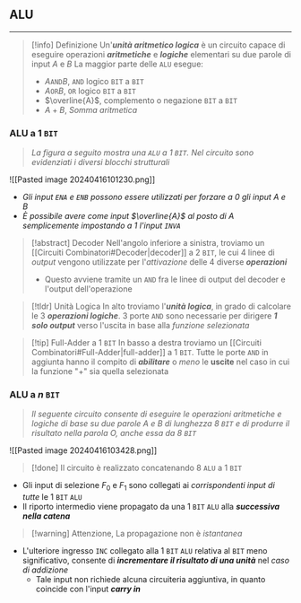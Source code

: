 ## ALU
---
>[!info] Definizione
>Un'***unità aritmetico logica*** è un circuito capace di eseguire operazioni ***aritmetiche*** e ***logiche*** elementari su due parole di input $A$ e $B$
>La maggior parte delle `ALU` esegue:
>- $A$`AND`$B$, `AND` logico `BIT` a `BIT`
>- $A$`OR`$B$, `OR` logico `BIT` a `BIT`
>- $\overline{A}$, complemento o negazione `BIT` a `BIT`
>- $A+B$, *Somma aritmetica*

### ALU a $1$ `BIT`
>*La figura a seguito mostra una `ALU` a $1$ `BIT`. Nel circuito sono evidenziati i diversi blocchi strutturali*

![[Pasted image 20240416101230.png]]
- *Gli input `ENA` e `ENB` possono essere utilizzati per forzare a $0$ gli input $A$ e $B$*
- *È possibile avere come input $\overline{A}$ al posto di $A$ semplicemente impostando a $1$ l'input `INVA`*

>[!abstract] Decoder
>Nell'angolo inferiore a sinistra, troviamo un [[Circuiti Combinatori#Decoder|decoder]] a $2$ `BIT`, le cui 4 linee di *output* vengono utilizzate per l'*attivazione* delle 4 diverse ***operazioni***
>- Questo avviene tramite un `AND` fra le linee di output del decoder e l'output dell'operazione

>[!tldr] Unità Logica
>In alto troviamo l'***unità logica***, in grado di calcolare le 3 ***operazioni logiche***.
>3 porte `AND` sono necessarie per dirigere ***1 solo output*** verso l'uscita in base alla *funzione selezionata*

>[!tip] Full-Adder a $1$ `BIT`
>In basso a destra troviamo un [[Circuiti Combinatori#Full-Adder|full-adder]] a $1$ `BIT`.
>Tutte le porte `AND` in aggiunta hanno il compito di ***abilitare*** o *meno* le **uscite** nel caso in cui la funzione "$+$" sia quella selezionata

### ALU a $n$ `BIT`
>*Il seguente circuito consente di eseguire le operazioni aritmetiche e logiche di base su due parole $A$ e $B$ di lunghezza $8$ `BIT` e di produrre il risultato nella parola $O$, anche essa da $8$ `BIT`*

![[Pasted image 20240416103428.png]]

>[!done] Il circuito è realizzato concatenando $8$ `ALU` a $1$ `BIT`

- Gli input di selezione $F_{0}$ e $F_{1}$ sono collegati ai *corrispondenti input di tutte* le $1$ `BIT` `ALU`
- Il riporto intermedio viene propagato da una $1$ `BIT` `ALU` alla ***successiva nella catena***
>[!warning] Attenzione, La propagazione non è *istantanea*

- L'ulteriore ingresso `INC` collegato alla $1$ `BIT` `ALU` relativa al `BIT` meno significativo, consente di ***incrementare il risultato di una unità*** nel *caso di addizione*
	- Tale input non richiede alcuna circuiteria aggiuntiva, in quanto coincide con l'input ***carry in***